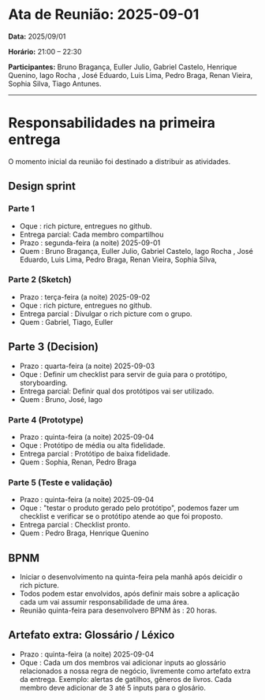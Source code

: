 # Ata de Reunião: 2025-09-01

**Data:** 2025/09/01

**Horário:** 21:00 – 22:30

**Participantes:** Bruno Bragança, Euller Julio, Gabriel Castelo, Henrique Quenino, Iago Rocha , José Eduardo, Luis Lima, Pedro Braga, Renan Vieira, Sophia Silva,
Tiago Antunes.

---
# Responsabilidades na primeira entrega

O momento inicial da reunião foi destinado a distribuir as atividades.

## Design sprint

### Parte 1
- Oque : rich picture, entregues no github.
- Entrega parcial: Cada membro compartilhou 
- Prazo : segunda-feira (a noite)  2025-09-01
- Quem : Bruno Bragança, Euller Julio, Gabriel Castelo, Iago Rocha , José Eduardo, Luis Lima, Pedro Braga, Renan Vieira, Sophia Silva,

### Parte 2 (Sketch)
- Prazo : terça-feira (a noite)  2025-09-02
- Oque : rich picture, entregues no github.
- Entrega parcial : Divulgar o rich picture com o grupo.
- Quem : Gabriel, Tiago, Euller

## Parte 3 (Decision)

- Prazo :  quarta-feira (a noite) 2025-09-03
- Oque : Definir um checklist para servir de guia para o protótipo, storyboarding.
- Entrega parcial: Definir qual dos protótipos vai ser utilizado.
- Quem : Bruno, José, Iago

### Parte 4 (Prototype)

- Prazo :  quinta-feira (a noite) 2025-09-04
- Oque : Protótipo de média ou alta fidelidade.
- Entrega parcial : Protótipo de baixa fidelidade.
- Quem : Sophia, Renan, Pedro Braga

### Parte 5 (Teste e validação)

- Prazo : quinta-feira (a noite) 2025-09-04
- Oque : "testar o produto gerado pelo protótipo", podemos fazer um checklist e verificar se o protótipo atende ao que foi proposto.
- Entrega parcial : Checklist pronto.
- Quem : Pedro Braga, Henrique Quenino

## BPNM
- Iniciar o desenvolvimento na quinta-feira pela manhã após deicidir o rich picture.
- Todos podem estar envolvidos, após definir mais sobre a aplicação cada um vai assumir responsabilidade de uma área.
- Reunião quinta-feira para desenvolvero BPNM às : 20 horas.

## Artefato extra: Glossário / Léxico
- Prazo : quinta-feira (a noite) 2025-09-04
- Oque : Cada um dos membros vai adicionar inputs ao glossário relacionados a nossa regra de negócio, livremente como artefato extra da entrega. Exemplo: alertas de gatilhos, gêneros de livros. Cada membro deve adicionar de 3 até 5 inputs para o glosário.

